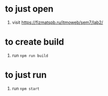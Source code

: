 # to just open
1. visit https://fizmatspb.ru/itmoweb/sem7/lab2/

# to create build

1. run 
```npm run build```

# to just run

1. run 
```npm start```

